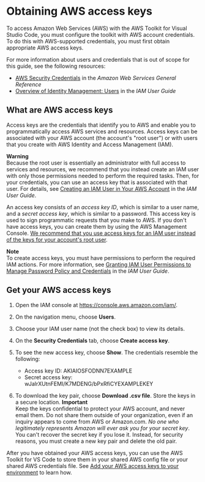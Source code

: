 # Obtaining AWS access keys<a name="obtain-credentials"></a>

To access Amazon Web Services \(AWS\) with the AWS Toolkit for Visual Studio Code, you must configure the toolkit with AWS account credentials\. To do this with AWS\-supported credentials, you must first obtain appropriate AWS access keys\.

For more information about users and credentials that is out of scope for this guide, see the following resources:
+ [AWS Security Credentials](https://docs.aws.amazon.com/general/latest/gr/aws-security-credentials.html) in the *Amazon Web Services General Reference*
+ [Overview of Identity Management: Users](https://docs.aws.amazon.com/IAM/latest/UserGuide/introduction_identity-management.html) in the *IAM User Guide*

## What are AWS access keys<a name="obtain-credentials-what-are-keys"></a>

Access keys are the credentials that identify you to AWS and enable you to programmatically access AWS services and resources\. Access keys can be associated with your AWS account \(the account's "root user"\) or with users that you create with AWS Identity and Access Management \(IAM\)\.

**Warning**  
Because the root user is essentially an administrator with full access to services and resources, we recommend that you instead create an IAM user with only those permissions needed to perform the required tasks\. Then, for your credentials, you can use an access key that is associated with that user\. For details, see [Creating an IAM User in Your AWS Account](https://docs.aws.amazon.com/IAM/latest/UserGuide/id_users_create.html) in the *IAM User Guide*\.

An access key consists of an *access key ID*, which is similar to a user name, and a *secret access key*, which is similar to a password\. This access key is used to sign programmatic requests that you make to AWS\. If you don't have access keys, you can create them by using the AWS Management Console\. [We recommend that you use access keys for an IAM user instead of the keys for your account's root user](https://docs.aws.amazon.com/IAM/latest/UserGuide/best-practices.html#create-iam-users)\.

**Note**  
To create access keys, you must have permissions to perform the required IAM actions\. For more information, see [Granting IAM User Permissions to Manage Password Policy and Credentials](https://docs.aws.amazon.com/IAM/latest/UserGuide/id_credentials_delegate-permissions.html) in the *IAM User Guide*\.

## Get your AWS access keys<a name="obtain-credentials-get-access-keys"></a>

1. Open the IAM console at [https://console\.aws\.amazon\.com/iam/](https://console.aws.amazon.com/iam/)\.

1. On the navigation menu, choose **Users**\.

1. Choose your IAM user name \(not the check box\) to view its details\.

1. On the **Security Credentials** tab, choose **Create access key**\.

1. To see the new access key, choose **Show**\. The credentials resemble the following:
   + Access key ID: AKIAIOSFODNN7EXAMPLE
   + Secret access key: wJalrXUtnFEMI/K7MDENG/bPxRfiCYEXAMPLEKEY

1. To download the key pair, choose **Download \.csv file**\. Store the keys in a secure location\.
**Important**  
Keep the keys confidential to protect your AWS account, and never email them\. Do not share them outside of your organization, even if an inquiry appears to come from AWS or Amazon\.com\. *No one who legitimately represents Amazon will ever ask you for your secret key*\.
You can't recover the secret key if you lose it\. Instead, for security reasons, you must create a new key pair and delete the old pair\.

After you have obtained your AWS access keys, you can use the AWS Toolkit for VS Code to store them in your shared AWS config file or your shared AWS credentials file\. See [Add your AWS access keys to your environment](setup-credentials.md#setup-credentials-set-access-keys) to learn how\.